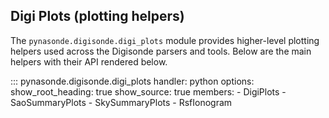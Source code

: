 ## Digi Plots (plotting helpers)

The `pynasonde.digisonde.digi_plots` module provides higher-level
plotting helpers used across the Digisonde parsers and tools. Below are
the main helpers with their API rendered below.

::: pynasonde.digisonde.digi_plots
    handler: python
    options:
        show_root_heading: true
        show_source: true
        members:
            - DigiPlots
            - SaoSummaryPlots
            - SkySummaryPlots
            - RsfIonogram

